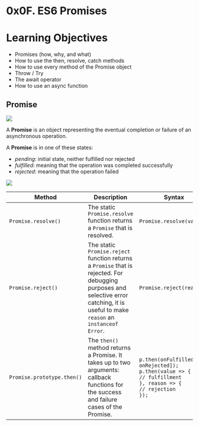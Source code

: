 # 0x0F. ES6 Promises

# Learning Objectives
* Promises (how, why, and what)
* How to use the then, resolve, catch methods
* How to use every method of the Promise object
* Throw / Try
* The await operator
* How to use an async function

## Promise

![](https://res.cloudinary.com/dvovmo7yu/image/upload/v1648522378/promises_hrcteh.png)

A **Promise** is an object representing the eventual completion or failure of an asynchronous operation.

A **Promise** is in one of these states:
* *pending*: initial state, neither fulfilled nor rejected
* *fulfilled*: meaning that the operation was completed successfully
* *rejected*: meaning that the operation failed

![](https://res.cloudinary.com/dvovmo7yu/image/upload/v1648523028/promises_1_p5o3a0.png)

| Method | Description | Syntax |
| ------ | ----------- | ------ |
| `Promise.resolve()` | The static `Promise.resolve` function returns a `Promise` that is resolved. | `Promise.resolve(value);` |
| `Promise.reject()` | The static `Promise.reject` function returns a `Promise` that is rejected. For debugging purposes and selective error catching, it is useful to make `reason` an `instanceof` `Error`. | `Promise.reject(reason);` |
| `Promise.prototype.then()` | The `then()` method returns a Promise. It takes up to two arguments: callback functions for the success and failure cases of the Promise. | `p.then(onFulfilled[, onRejected]);`<br/>`p.then(value => {`<br/>`// fulfillment`<br/>`}, reason => {`<br/>`// rejection`<br/>`});`|